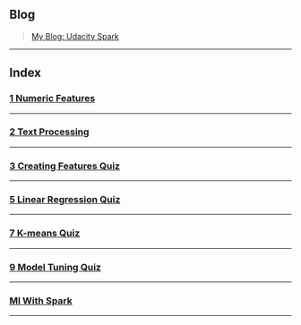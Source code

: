 ## Blog

> [My Blog: Udacity Spark](https://zacks.one/udacity-spark/)

---

## Index

### [1 Numeric Features](./1_numeric_features.ipynb)

---

### [2 Text Processing](./2_text_processing.ipynb)

---

### [3 Creating Features Quiz](./3_creating_features_quiz.ipynb)

---

### [5 Linear Regression Quiz](./5_linear_regression_quiz.ipynb)

---

### [7 K-means Quiz](./7_k_means_quiz.ipynb)

---

### [9 Model Tuning Quiz](./9_model_tuning_quiz.ipynb)

---

### [Ml With Spark](./ml_with_spark.ipynb)

---

